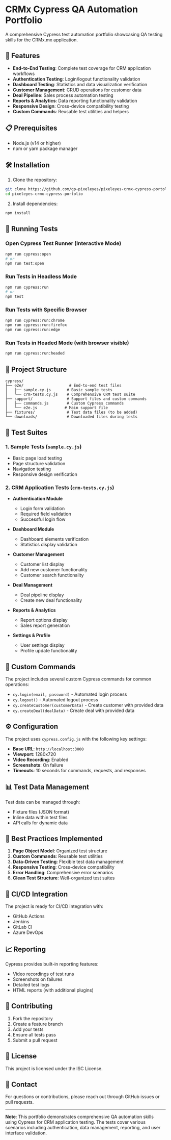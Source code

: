 # CRMx Cypress QA Automation Portfolio

A comprehensive Cypress test automation portfolio showcasing QA testing skills for the CRMx.mx application.

## 🚀 Features

- **End-to-End Testing**: Complete test coverage for CRM application workflows
- **Authentication Testing**: Login/logout functionality validation
- **Dashboard Testing**: Statistics and data visualization verification
- **Customer Management**: CRUD operations for customer data
- **Deal Pipeline**: Sales process automation testing
- **Reports & Analytics**: Data reporting functionality validation
- **Responsive Design**: Cross-device compatibility testing
- **Custom Commands**: Reusable test utilities and helpers

## 📋 Prerequisites

- Node.js (v14 or higher)
- npm or yarn package manager

## 🛠️ Installation

1. Clone the repository:

```bash
git clone https://github.com/gp-pixeleyes/pixeleyes-crmx-cypress-portolio.git
cd pixeleyes-crmx-cypress-portolio
```

2. Install dependencies:

```bash
npm install
```

## 🧪 Running Tests

### Open Cypress Test Runner (Interactive Mode)

```bash
npm run cypress:open
# or
npm run test:open
```

### Run Tests in Headless Mode

```bash
npm run cypress:run
# or
npm test
```

### Run Tests with Specific Browser

```bash
npm run cypress:run:chrome
npm run cypress:run:firefox
npm run cypress:run:edge
```

### Run Tests in Headed Mode (with browser visible)

```bash
npm run cypress:run:headed
```

## 📁 Project Structure

```
cypress/
├── e2e/                    # End-to-end test files
│   ├── sample.cy.js       # Basic sample tests
│   └── crm-tests.cy.js    # Comprehensive CRM test suite
├── support/               # Support files and custom commands
│   ├── commands.js        # Custom Cypress commands
│   └── e2e.js            # Main support file
├── fixtures/              # Test data files (to be added)
└── downloads/             # Downloaded files during tests
```

## 🧪 Test Suites

### 1. Sample Tests (`sample.cy.js`)

- Basic page load testing
- Page structure validation
- Navigation testing
- Responsive design verification

### 2. CRM Application Tests (`crm-tests.cy.js`)

- **Authentication Module**

  - Login form validation
  - Required field validation
  - Successful login flow

- **Dashboard Module**

  - Dashboard elements verification
  - Statistics display validation

- **Customer Management**

  - Customer list display
  - Add new customer functionality
  - Customer search functionality

- **Deal Management**

  - Deal pipeline display
  - Create new deal functionality

- **Reports & Analytics**

  - Report options display
  - Sales report generation

- **Settings & Profile**
  - User settings display
  - Profile update functionality

## 🔧 Custom Commands

The project includes several custom Cypress commands for common operations:

- `cy.login(email, password)` - Automated login process
- `cy.logout()` - Automated logout process
- `cy.createCustomer(customerData)` - Create customer with provided data
- `cy.createDeal(dealData)` - Create deal with provided data

## ⚙️ Configuration

The project uses `cypress.config.js` with the following key settings:

- **Base URL**: `http://localhost:3000`
- **Viewport**: 1280x720
- **Video Recording**: Enabled
- **Screenshots**: On failure
- **Timeouts**: 10 seconds for commands, requests, and responses

## 📊 Test Data Management

Test data can be managed through:

- Fixture files (JSON format)
- Inline data within test files
- API calls for dynamic data

## 🎯 Best Practices Implemented

1. **Page Object Model**: Organized test structure
2. **Custom Commands**: Reusable test utilities
3. **Data-Driven Testing**: Flexible test data management
4. **Responsive Testing**: Cross-device compatibility
5. **Error Handling**: Comprehensive error scenarios
6. **Clean Test Structure**: Well-organized test suites

## 🚀 CI/CD Integration

The project is ready for CI/CD integration with:

- GitHub Actions
- Jenkins
- GitLab CI
- Azure DevOps

## 📈 Reporting

Cypress provides built-in reporting features:

- Video recordings of test runs
- Screenshots on failures
- Detailed test logs
- HTML reports (with additional plugins)

## 🤝 Contributing

1. Fork the repository
2. Create a feature branch
3. Add your tests
4. Ensure all tests pass
5. Submit a pull request

## 📝 License

This project is licensed under the ISC License.

## 📧 Contact

For questions or contributions, please reach out through GitHub issues or pull requests.

---

**Note**: This portfolio demonstrates comprehensive QA automation skills using Cypress for CRM application testing. The tests cover various scenarios including authentication, data management, reporting, and user interface validation.
